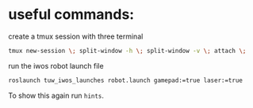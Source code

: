 # useful commands:
create a tmux session with three terminal
```bash
tmux new-session \; split-window -h \; split-window -v \; attach \;
```
run the iwos robot launch file
```bash
roslaunch tuw_iwos_launches robot.launch gamepad:=true laser:=true
```
To show this again run `hints`.
